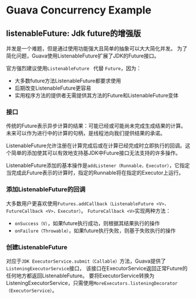# Guava Concurrency Example

## listenableFuture: Jdk future的增强版
并发是一个难题，但是通过使用功能强大且简单的抽象可以大大简化并发。
为了简化问题，Guava使用ListenableFuture扩展了JDK的Future接口。

官方强烈建议使用`ListenableFuture ` 代替 `Future`，因为：
* 大多数future方法ListenableFuture都要求使用
* 后期改变ListenableFuture更容易
* 实用程序方法的提供者无需提供其方法的Future和ListenableFuture变体

### 接口

传统的Future表示异步计算的结果：可能已经或可能尚未完成生成结果的计算。未来可以作为进行中的计算的句柄，是线程池向我们提供结果的承诺。

ListenableFuture允许注册在计算完成后或在计算已经完成时立即执行的回调。这个简单的添加使其可以有效地支持基JDK中Future接口无法支持的许多操作。

ListenableFuture添加的基本操作是`addListener（Runnable，Executor）`，它指定当完成此Future表示的计算时，指定的Runnable将在指定的Executor上运行。

### 添加ListenableFuture的回调
大多数用户更喜欢使用`Futures.addCallback（ListenableFuture <V>，FutureCallback <V>，Executor）`。 `FutureCallback <V>`实现两种方法：

* `onSuccess（V）`，如果future执行成功，则根据其结果执行的操作
* `onFailure（Throwable）`，如果future执行失败，则基于失败执行的操作

### 创建ListenableFuture

对应于`JDK ExecutorService.submit（Callable）`方法，Guava提供了`ListeningExecutorService`接口，
该接口在ExecutorService返回正常Future的任何地方都返回ListenableFuture。
要将ExecutorService转换为ListeningExecutorService，只需使用`MoreExecutors.listeningDecorator（ExecutorService）`。